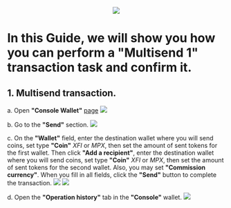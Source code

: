 <p align="center">
 <img src="https://i.postimg.cc/4xV0YcVk/398312834-1264357517679972-6145588202110043290-n.png"/></a>
</p>

# In this Guide, we will show you how you can perform a "Multisend 1" transaction task and confirm it.

## 1. Multisend transaction.

a. Open **"Console Wallet"** [page](https://test.xficonsole.com) <img src="https://i.postimg.cc/g029KHcc/1.jpg"/></a>

b. Go to the **"Send"** section. <img src="https://i.postimg.cc/76Nj8Hy4/1.jpg"/></a>

c. On the **"Wallet"** field, enter the destination wallet where you will send coins, set type **"Coin"** *XFI* or *MPX*, then set the amount of sent tokens for the first wallet. Then click **"Add a recipient"**, enter the destination wallet where you will send coins, set type **"Coin"** *XFI* or *MPX*, then set the amount of sent tokens for the second wallet. Also, you may set **"Commission currency"**. When you fill in all fields, click the **"Send"** button to complete the transaction. <img src="https://i.postimg.cc/fTgPcqKw/2.jpg"/></a> <img src="https://i.postimg.cc/wT3JmwMc/2.jpg"/></a>

d. Open the **"Operation history"** tab in the **"Console"** wallet. <img src="https://i.postimg.cc/sXY8H60t/5.jpg"/></a>
